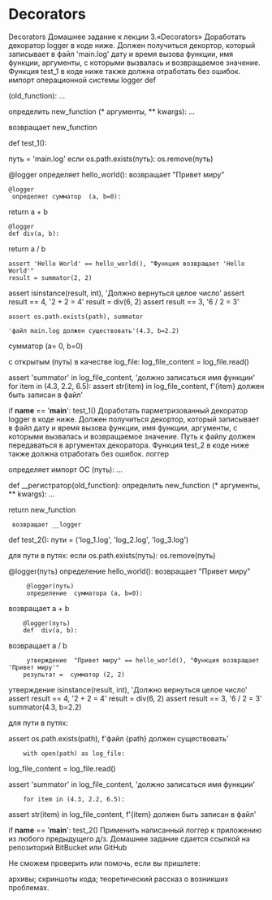 # Decorators
Decorators
Домашнее задание к лекции 3.«Decorators»
Доработать декоратор logger в коде ниже. Должен получиться декортор, который записывает в файл 'main.log' дату и время вызова функции, имя функции, аргументы, с которыми вызвалась и возвращаемое значение. Функция test_1 в коде ниже также должна отработать без ошибок.
импорт операционной системы logger  def


 (old_function):
 ...

 определить new_function (* аргументы, ** kwargs):
 ...

 возвращает  new_function


 def  test_1():

 путь = 'main.log'
      если os.path.exists(путь): 
os.remove(путь)

 @logger
      определяет hello_world(): 
возвращает  "Привет миру"

    @logger
     определяет сумматор  (a, b=0):
 return a + b

    @logger
    def div(a, b):
 return a / b

    assert 'Hello World' == hello_world(), "Функция возвращает 'Hello World'"
    result = summator(2, 2)
 assert isinstance(result, int), 'Должно вернуться целое число'
    assert result == 4, '2 + 2 = 4'
    result = div(6, 2)
 assert result == 3, '6 / 2 = 3'
    
    assert os.path.exists(path), summator

    'файл main.log должен существовать'(4.3, b=2.2)
 сумматор (a= 0, b=0)

 с  открытым (путь) в качестве  log_file:
 log_file_content = log_file.read()

 assert 'summator' in log_file_content, 'должно записаться имя функции'
    for item in (4.3, 2.2, 6.5):
 assert str(item) in log_file_content, f'{item} должен быть записан в файл'


if __name__ == '__main__':
 test_1()
Доработать парметризованный декоратор logger в коде ниже. Должен получиться декортор, который записывает в файл дату и время вызова функции, имя функции, аргументы, с которыми вызвалась и возвращаемое значение. Путь к файлу должен передаваться в аргументах декоратора. Функция test_2 в коде ниже также должна отработать без ошибок.
логгер 


 определяет импорт ОС  (путь):
 ...
 
 def __регистратор(old_function):
 определить new_function (* аргументы, ** kwargs):
 ...

 return  new_function

     возвращает __logger


 def  test_2(): 
пути = ('log_1.log', 'log_2.log', 'log_3.log')

 для  пути  в  путях:
 если  os.path.exists(путь): 
os.remove(путь)

 @logger(путь)
         определение  hello_world(): 
возвращает  "Привет миру"

         @logger(путь)
         определение  сумматора (a, b=0):
 возвращает  a + b

        @logger(путь)
        def  div(a, b): 
возвращает  a  / b

         утверждение  "Привет миру" == hello_world(), "Функция возвращает 'Привет миру'"
        результат =  сумматор (2, 2) 
утверждение isinstance(result, int), 'Должно вернуться целое число'
        assert result == 4, '2 + 2 = 4'
        result = div(6, 2)
 assert result == 3, '6 / 2 = 3'
        summator(4.3, b=2.2)

 для  пути  в  путях:

 assert os.path.exists(path), f'файл {path} должен существовать'

        with open(path) as log_file:
 log_file_content = log_file.read()

 assert 'summator' in log_file_content, 'должно записаться имя функции'

        for item in (4.3, 2.2, 6.5):
 assert str(item) in log_file_content, f'{item} должен быть записан в файл'


if __name__ == '__main__':
 test_2()
Применить написанный логгер к приложению из любого предыдущего д/з.
Домашнее задание сдается ссылкой на репозиторий BitBucket или GitHub

Не сможем проверить или помочь, если вы пришлете:

архивы;
скриншоты кода;
теоретический рассказ о возникших проблемах.
